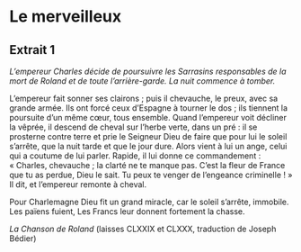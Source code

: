# Le merveilleux

## Extrait 1

*L’empereur Charles décide de poursuivre les Sarrasins responsables de la mort de Roland et de toute l’arrière-garde. La nuit commence à tomber.*

L’empereur fait sonner ses clairons ; puis il chevauche, le preux, avec sa grande armée. Ils ont forcé ceux d’Espagne à tourner le dos ; ils tiennent la poursuite d’un même cœur, tous ensemble. Quand l’empereur voit décliner la vêprée, il descend de cheval sur l’herbe verte, dans un pré : il se prosterne contre terre et prie le Seigneur Dieu de faire que pour lui le soleil s’arrête, que la nuit tarde et que le jour dure. Alors vient à lui un ange, celui qui a coutume de lui parler. Rapide, il lui donne ce commandement : « Charles, chevauche ; la clarté ne te manque pas. C’est la fleur de France que tu as perdue, Dieu le sait. Tu peux te venger de l’engeance criminelle ! » Il dit, et l’empereur remonte à cheval.

Pour Charlemagne Dieu fit un grand miracle, car le soleil s’arrête, immobile. Les païens fuient, Les Francs leur donnent fortement la chasse.

*La Chanson de Roland* (laisses CLXXIX et CLXXX, traduction de Joseph Bédier)